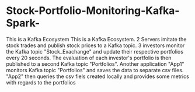 # Stock-Portfolio-Monitoring-Kafka-Spark-
This is a Kafka Ecosystem
This is a Kafka Ecosystem. 2 Servers imitate the stock trades and publish stock prices to a Kafka topic. 
3 investors monitor the Kafka topic "Stock_Exachange" and update their respective portfolios every 20 seconds. 
The evaluation of each investor's portfolio is then published to a second Kafka topic "Portfolios". 
Another application "App1" monitors Kafka topic "Portfolios" and saves the data to separate csv files. 
"App2" then queries the csv fiels created locally and provides some metrics with regards to the portfolios
